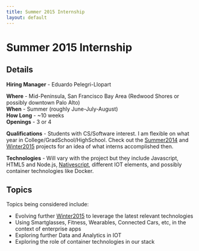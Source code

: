 ```yaml
---
title: Summer 2015 Internship
layout: default
---
```


# Summer 2015 Internship

## Details

**Hiring Manager** - Eduardo Pelegri-Llopart  

**Where** - Mid-Peninsula, San Francisco Bay Area (Redwood Shores or possibly downtown Palo Alto)  
**When** - Summer (roughly June-July-August)  
**How Long** - ~10 weeks  
**Openings** - 3 or 4

**Qualifications** - Students with CS/Software interest. I am flexible on what year in College/GradSchool/HighSchool.  Check out the [Summer2014][] and [Winter2015][] projects for an idea of what interns accomplished then.  

**Technologies** - Will vary with the project but they include Javascript, HTML5 and Node.js, [Nativescript](http://www.telerik.com/nativescript), different IOT elements, and possibly container technologies like Docker.

## Topics
Topics being considered include:

* Evolving further [Winter2015][] to leverage the latest relevant technologies
* Using Smartglasses, Fitness, Wearables, Connected Cars, etc, in the context of enterprise apps
* Exploring further Data and Analytics in IOT
* Exploring the role of container technologies in our stack

[Summer2014]: Summer2014.html
[Winter2015]: Winter2015.html
